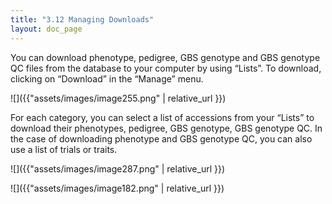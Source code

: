 ```yaml
---
title: "3.12 Managing Downloads"
layout: doc_page
---
```


You can download phenotype, pedigree, GBS genotype and GBS genotype QC files from the database to your computer by using “Lists”. To download, clicking on “Download” in the “Manage” menu.

![]({{"assets/images/image255.png" | relative_url }})

For each category, you can select a list of accessions from your “Lists” to download their phenotypes, pedigree, GBS genotype, GBS genotype QC. In the case of downloading phenotype and GBS genotype QC, you can also use a list of trials or traits.

![]({{"assets/images/image287.png" | relative_url }})

![]({{"assets/images/image182.png" | relative_url }})
